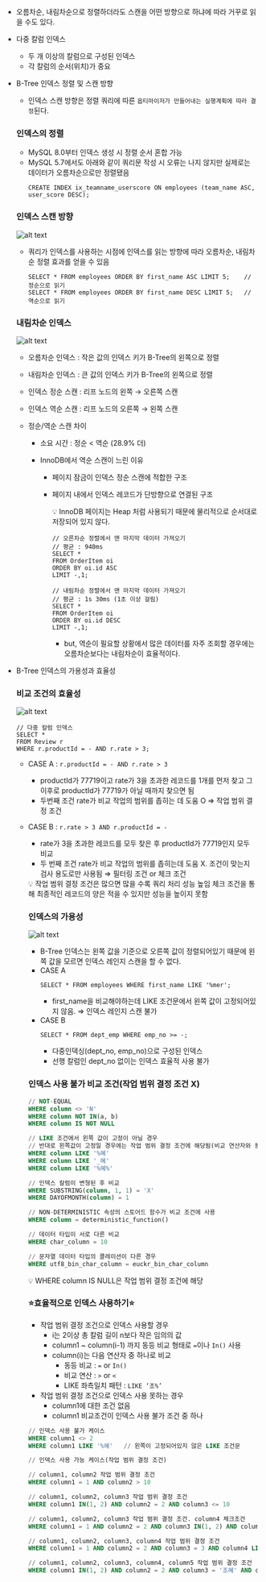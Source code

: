 - 오름차순, 내림차순으로 정렬하더라도 스캔을 어떤 방향으로 하냐에 따라 거꾸로 읽을 수도 있다.
- 다중 칼럼 인덱스
  - 두 개 이상의 칼럼으로 구성된 인덱스
  - 각 칼럼의 순서(위치)가 중요
- B-Tree 인덱스 정렬 및 스캔 방향

  - 인덱스 스캔 방향은 정렬 쿼리에 따른 `옵티마이저가 만들어내는 실행계획에 따라 결정`된다.

  ### 인덱스의 정렬

  - MySQL 8.0부터 인덱스 생성 시 정렬 순서 혼합 가능
  - MySQL 5.7에서도 아래와 같이 쿼리문 작성 시 오류는 나지 않지만 실제로는 데이터가 오름차순으로만 정렬됐음
    ```tsx
    CREATE INDEX ix_teamname_userscore ON employees (team_name ASC, user_score DESC);
    ```

  ### 인덱스 스캔 방향

  ![alt text](img/image-12.png)

  - 쿼리가 인덱스를 사용하는 시점에 인덱스를 읽는 방향에 따라 오름차순, 내림차순 정렬 효과를 얻을 수 있음
    ```tsx
    SELECT * FROM employees ORDER BY first_name ASC LIMIT 5;    // 정순으로 읽기
    SELECT * FROM employees ORDER BY first_name DESC LIMIT 5;   // 역순으로 읽기
    ```

  ### 내림차순 인덱스

  ![alt text](img/image-13.png)

  - 오름차순 인덱스 : 작은 값의 인덱스 키가 B-Tree의 왼쪽으로 정렬
  - 내림차순 인덱스 : 큰 값의 인덱스 키가 B-Tree의 왼쪽으로 정렬
  - 인덱스 정순 스캔 : 리프 노드의 왼쪽 → 오른쪽 스캔
  - 인덱스 역순 스캔 : 리프 노드의 오른쪽 → 왼쪽 스캔
  - 정순/역순 스캔 차이

    - 소요 시간 : 정순 < 역순 (28.9% 더)
    - InnoDB에서 역순 스캔이 느린 이유

      - 페이지 잠금이 인덱스 정순 스캔에 적합한 구조
      - 페이지 내에서 인덱스 레코드가 단방향으로 연결된 구조
        <aside>
        💡 InnoDB 페이지는 Heap 처럼 사용되기 때문에 물리적으로 순서대로 저장되어 있지 않다.

        </aside>

        ```tsx
        // 오른차순 정렬에서 맨 마지막 데이터 가져오기
        // 평균 : 940ms
        SELECT *
        FROM OrderItem oi
        ORDER BY oi.id ASC
        LIMIT -,1;

        // 내림차순 정렬에서 맨 마지막 데이터 가져오기
        // 평균 : 1s 30ms (1초 이상 걸림)
        SELECT *
        FROM OrderItem oi
        ORDER BY oi.id DESC
        LIMIT -,1;
        ```

        - but, 역순이 필요할 상황에서 많은 데이터를 자주 조회할 경우에는 오름차순보다는 내림차순이 효율적이다.

- B-Tree 인덱스의 가용성과 효율성

  ### 비교 조건의 효율성

  ![alt text](img/image-14.png)

  ```tsx
  // 다중 칼럼 인덱스
  SELECT *
  FROM Review r
  WHERE r.productId = - AND r.rate > 3;
  ```

  - CASE A : `r.productId = - AND r.rate > 3`
    - productId가 77719이고 rate가 3을 초과한 레코드를 1개를 먼저 찾고 그 이후로 productId가 77719가 아닐 때까지 찾으면 됨
    - 두번째 조건 rate가 비교 작업의 범위를 좁히는 데 도움 O ⇒ 작업 범위 결정 조건
  - CASE B : `r.rate > 3 AND r.productId = -`

    - rate가 3을 초과한 레코드를 모두 찾은 후 productId가 77719인지 모두 비교
    - 두 번째 조건 rate가 비교 작업의 범위를 좁히는데 도움 X. 조건이 맞는지 검사 용도로만 사용됨 ⇒ 필터링 조건 or 체크 조건
    <aside>
    💡 작업 범위 결정 조건은 많으면 많을 수록 쿼리 처리 성능 높임
    체크 조건을 통해 최종적인 레코드의 양은 적을 수 있지만 성능을 높이지 못함

    </aside>

    ### 인덱스의 가용성

    ![alt text](img/image-15.png)

    - B-Tree 인덱스는 왼쪽 값을 기준으로 오른쪽 값이 정렬되어있기 때문에 왼쪽 값을 모르면 인덱스 레인지 스캔을 할 수 없다.
    - CASE A
      ```tsx
      SELECT * FROM employees WHERE first_name LIKE '%mer';
      ```
      - first_name을 비교해야하는데 LIKE 조건문에서 왼쪽 값이 고정되어있지 않음. ⇒ 인덱스 레인지 스캔 불가
    - CASE B
      ```tsx
      SELECT * FROM dept_emp WHERE emp_no >= -;
      ```
      - 다중인덱싱(dept_no, emp_no)으로 구성된 인덱스
      - 선행 칼럼인 dept_no 없이는 인덱스 효율적 사용 불가

    ### 인덱스 사용 불가 비교 조건(작업 범위 결정 조건 X)

    ```sql
    // NOT-EQUAL
    WHERE column <> 'N'
    WHERE column NOT IN(a, b)
    WHERE column IS NOT NULL

    // LIKE 조건에서 왼쪽 값이 고정이 아닐 경우
    // 반대로 왼쪽값이 고정일 경우에는 작업 범위 결정 조건에 해당됨(비교 연산자와 동급)
    WHERE column LIKE '%혜'
    WHERE column LIKE '_혜'
    WHERE column LIKE '%혜%'

    // 인덱스 칼럼이 변형된 후 비교
    WHERE SUBSTRING(column, 1, 1) = 'X'
    WHERE DAYOFMONTH(column) = 1

    // NON-DETERMINISTIC 속성의 스토어드 함수가 비교 조건에 사용
    WHERE column = deterministic_function()

    // 데이터 타입이 서로 다른 비교
    WHERE char_column = 10

    // 문자열 데이터 타입의 콜레이션이 다른 경우
    WHERE utf8_bin_char_column = euckr_bin_char_column
    ```

    <aside>
    💡 WHERE column IS NULL은 작업 범위 결정 조건에 해당

    </aside>

    ### ⭐️효율적으로 인덱스 사용하기⭐️

    - 작업 범위 결정 조건으로 인덱스 사용할 경우
      - i는 2이상 총 칼럼 길이 n보다 작은 임의의 값
      - column1 ~ column(i-1) 까지 동등 비교 형태로 `=`이나 `In()` 사용
      - column(i)는 다음 연산자 중 하나로 비교
        - 동등 비교 : `=` or `In()`
        - 비교 연산 : `>` or `<`
        - LIKE 좌측일치 패턴 : `LIKE ‘조%’`
    - 작업 범위 결정 조건으로 인덱스 사용 못하는 경우
      - column1에 대한 조건 없음
      - column1 비교조건이 인덱스 사용 불가 조건 중 하나

    ```sql
    // 인덱스 사용 불가 케이스
    WHERE column1 <> 2
    WHERE column1 LIKE '%혜'   // 왼쪽이 고정되어있지 않은 LIKE 조건문
    ```

    ```sql
    // 인덱스 사용 가능 케이스(작업 범위 결정 조건)

    // column1, column2 작업 범위 결정 조건
    WHERE column1 = 1 AND column2 > 10

    // column1, column2, column3 작업 범위 결정 조건
    WHERE column1 IN(1, 2) AND column2 = 2 AND column3 <= 10

    // column1, column2, column3 작업 범위 결정 조건. column4 체크조건
    WHERE column1 = 1 AND column2 = 2 AND column3 IN(1, 2) AND column4 <> 100

    // column1, column2, column3, column4 작업 범위 결정 조건
    WHERE column1 = 1 AND column2 = 2 AND column3 = 3 AND column4 LIKE '조혜%'     // 왼쪽이 고정되어있는 LIKE 조건문

    // column1, column2, column3, column4, column5 작업 범위 결정 조건
    WHERE column1 IN(1, 2) AND column2 = 2 AND column3 = '조혜' AND column4 = '비주얼' AND column5 > 5
    ```

